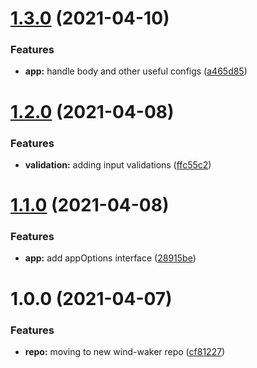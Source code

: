 # [1.3.0](https://github.com/Cervantes007/wind-waker/compare/v1.2.0...v1.3.0) (2021-04-10)


### Features

* **app:** handle body and other useful configs ([a465d85](https://github.com/Cervantes007/wind-waker/commit/a465d85e79dca8ffacda1fb0e3d57213c4874dd1))

# [1.2.0](https://github.com/Cervantes007/wind-waker/compare/v1.1.0...v1.2.0) (2021-04-08)


### Features

* **validation:** adding input validations ([ffc55c2](https://github.com/Cervantes007/wind-waker/commit/ffc55c2131c71b648f4bfd85967eb1d4c77d64b8))

# [1.1.0](https://github.com/Cervantes007/wind-waker/compare/v1.0.0...v1.1.0) (2021-04-08)


### Features

* **app:** add appOptions interface ([28915be](https://github.com/Cervantes007/wind-waker/commit/28915beecd75a312c8dd22fe658aa4f778c8333e))

# 1.0.0 (2021-04-07)


### Features

* **repo:** moving to new wind-waker repo ([cf81227](https://github.com/Cervantes007/wind-waker/commit/cf81227cde10adfa3ce7cbef2eab574171c6d490))
